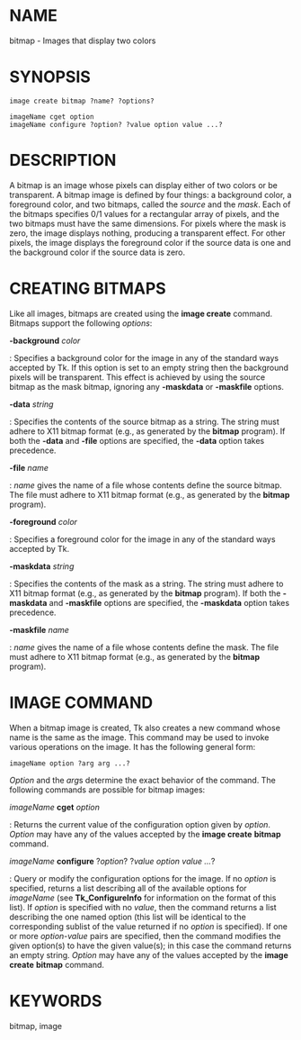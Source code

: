 # NAME

bitmap - Images that display two colors

# SYNOPSIS

    image create bitmap ?name? ?options?

    imageName cget option
    imageName configure ?option? ?value option value ...?

# DESCRIPTION

A bitmap is an image whose pixels can display either of two colors or be
transparent. A bitmap image is defined by four things: a background
color, a foreground color, and two bitmaps, called the *source* and the
*mask*. Each of the bitmaps specifies 0/1 values for a rectangular array
of pixels, and the two bitmaps must have the same dimensions. For pixels
where the mask is zero, the image displays nothing, producing a
transparent effect. For other pixels, the image displays the foreground
color if the source data is one and the background color if the source
data is zero.

# CREATING BITMAPS

Like all images, bitmaps are created using the **image create** command.
Bitmaps support the following *options*:

**-background** *color*

:   Specifies a background color for the image in any of the standard
    ways accepted by Tk. If this option is set to an empty string then
    the background pixels will be transparent. This effect is achieved
    by using the source bitmap as the mask bitmap, ignoring any
    **-maskdata** or **-maskfile** options.

**-data** *string*

:   Specifies the contents of the source bitmap as a string. The string
    must adhere to X11 bitmap format (e.g., as generated by the
    **bitmap** program). If both the **-data** and **-file** options are
    specified, the **-data** option takes precedence.

**-file** *name*

:   *name* gives the name of a file whose contents define the source
    bitmap. The file must adhere to X11 bitmap format (e.g., as
    generated by the **bitmap** program).

**-foreground** *color*

:   Specifies a foreground color for the image in any of the standard
    ways accepted by Tk.

**-maskdata** *string*

:   Specifies the contents of the mask as a string. The string must
    adhere to X11 bitmap format (e.g., as generated by the **bitmap**
    program). If both the **-maskdata** and **-maskfile** options are
    specified, the **-maskdata** option takes precedence.

**-maskfile** *name*

:   *name* gives the name of a file whose contents define the mask. The
    file must adhere to X11 bitmap format (e.g., as generated by the
    **bitmap** program).

# IMAGE COMMAND

When a bitmap image is created, Tk also creates a new command whose name
is the same as the image. This command may be used to invoke various
operations on the image. It has the following general form:

    imageName option ?arg arg ...?

*Option* and the *arg*s determine the exact behavior of the command. The
following commands are possible for bitmap images:

*imageName* **cget** *option*

:   Returns the current value of the configuration option given by
    *option*. *Option* may have any of the values accepted by the
    **image create** **bitmap** command.

*imageName* **configure** ?*option*? ?*value option value \...*?

:   Query or modify the configuration options for the image. If no
    *option* is specified, returns a list describing all of the
    available options for *imageName* (see **Tk_ConfigureInfo** for
    information on the format of this list). If *option* is specified
    with no *value*, then the command returns a list describing the one
    named option (this list will be identical to the corresponding
    sublist of the value returned if no *option* is specified). If one
    or more *option-value* pairs are specified, then the command
    modifies the given option(s) to have the given value(s); in this
    case the command returns an empty string. *Option* may have any of
    the values accepted by the **image create** **bitmap** command.

# KEYWORDS

bitmap, image
